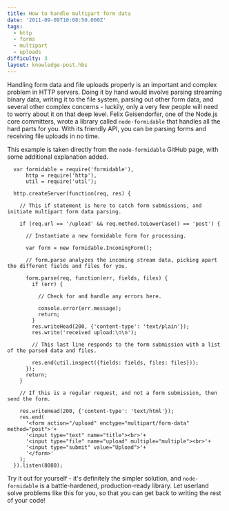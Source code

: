 ```yaml
---
title: How to handle multipart form data
date: '2011-09-09T10:08:50.000Z'
tags:
  - http
  - forms
  - multipart
  - uploads
difficulty: 3
layout: knowledge-post.hbs
---
```


Handling form data and file uploads properly is an important and complex problem in HTTP servers.  Doing it by hand would involve parsing streaming binary data, writing it to the file system, parsing out other form data, and several other complex concerns - luckily, only a very few people will need to worry about it on that deep level.  Felix Geisendorfer, one of the Node.js core committers, wrote a library called `node-formidable` that handles all the hard parts for you.  With its friendly API, you can be parsing forms and receiving file uploads in no time.

This example is taken directly from the `node-formidable` GitHub page, with some additional explanation added.

      var formidable = require('formidable'),
          http = require('http'),
          util = require('util');

      http.createServer(function(req, res) {

        // This if statement is here to catch form submissions, and initiate multipart form data parsing.
        
        if (req.url == '/upload' && req.method.toLowerCase() == 'post') {
          
          // Instantiate a new formidable form for processing.
          
          var form = new formidable.IncomingForm();
          
          // form.parse analyzes the incoming stream data, picking apart the different fields and files for you.
          
          form.parse(req, function(err, fields, files) {
            if (err) {

              // Check for and handle any errors here.

              console.error(err.message);
              return;
            }
            res.writeHead(200, {'content-type': 'text/plain'});
            res.write('received upload:\n\n');
            
            // This last line responds to the form submission with a list of the parsed data and files.
            
            res.end(util.inspect({fields: fields, files: files}));
          });
          return;
        }

        // If this is a regular request, and not a form submission, then send the form.

        res.writeHead(200, {'content-type': 'text/html'});
        res.end(
          '<form action="/upload" enctype="multipart/form-data" method="post">'+
          '<input type="text" name="title"><br>'+
          '<input type="file" name="upload" multiple="multiple"><br>'+
          '<input type="submit" value="Upload">'+
          '</form>'
        );
      }).listen(8080);

Try it out for yourself - it's definitely the simpler solution, and `node-formidable` is a battle-hardened, production-ready library.  Let userland solve problems like this for you, so that you can get back to writing the rest of your code!